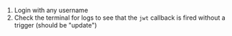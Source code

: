 1. Login with any username
2. Check the terminal for logs to see that the `jwt` callback is fired without a trigger (should be "update")
